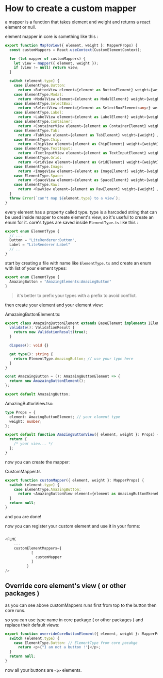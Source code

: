 # How to create a custom mapper

a mapper is a function that takes element and weight and returns a react element or null.

element mapper in core is something like this :

```typescript
export function MapToView({ element, weight }: MapperProps) {
  const customMappers = React.useContext(CustomElementContext);

  for (let mapper of customMappers) {
    let view = mapper({ element, weight });
    if (view != null) return view;
  }

  switch (element.type) {
    case ElementType.Button:
      return <ButtonView element={element as ButtonElement} weight={weight} />;
    case ElementType.Modal:
      return <ModalView element={element as ModalElement} weight={weight} />;
    case ElementType.SelectBox:
      return <SelectView element={element as SelectBoxElement<any>} weight={weight} />;
    case ElementType.Label:
      return <LabelView element={element as LabelElement} weight={weight} />;
    case ElementType.Container:
      return <ContainerView element={element as ContainerElement} weight={weight} />;
    case ElementType.Tab:
      return <TabView element={element as TabElement} weight={weight} />;
    case ElementType.Chip:
      return <ChipView element={element as ChipElement} weight={weight} />;
    case ElementType.TextInput:
      return <TextInputView element={element as TextInputElement} weight={weight} />;
    case ElementType.Grid:
      return <GridView element={element as GridElement} weight={weight} />;
    case ElementType.Image:
      return <ImageView element={element as ImageElement} weight={weight} />;
    case ElementType.Space:
      return <SpaceView element={element as SpaceElement} weight={weight} />;
    case ElementType.Raw:
      return <RawView element={element as RawElement} weight={weight} />;
  }
  throw Error(`can't map ${element.type} to a view`);
}
```

every element has a property called type. type is a harcoded string that can be used inside mapper to create element's view, so it's useful to create an enum for it. core's types are saved inside `ElementType.ts` like this :

```typescript
export enum ElementType {
  // ...
  Button = "LiteRenderer:Button",
  Label = "LiteRenderer:Label"
  // ..
}
```

start by creating a file with name like `ElementType.ts` and create an enum with list of your element types:

```typescript
export enum ElementType {
  AmazingButton = "AmazingElements:AmazingButton"
}
```

> it's better to prefix your types with a prefix to avoid conflict.

then create your element and your element view:

AmazaingButtonElement.ts:

```typescript
export class AmazaingButtonElement extends BaseElement implements IElement {
  validate(): ValidationResult {
    return new ValidationResult(true);
  }

  dispose(): void {}

  get type(): string {
    return ElementType.AmazingButton; // use your type here
  }
}

const AmazaingButton = (): AmazaingButtonElement => {
  return new AmazaingButtonElement();
};

export default AmazaingButton;
```

AmazingButtonView.tsx:

```typescript
type Props = {
  element: AmazingButtonElement; // your element type
  weight: number;
};

export default function AmazingButtonView({ element, weight }: Props) {
  return {
    /* your view... */
  };
}
```

now you can create the mapper:

CustomMapper.ts

```typescript
export function customMapper({ element, weight }: MapperProps) {
  switch (element.type) {
    case ElementType.AmazingButton:
      return <AmazingButtonView element={element as AmazingButtonEkenebt} weight={weight} />;
  }
  return null;
}
```

and you are done!

now you can register your custom element and use it in your forms:

```typescript

<FLMC
    ...
    customElementMappers={
            [
              customMapper
            ]
          }
/>

```

## Override core element's view ( or other packages )

as you can see above customMappers runs first from top to the button then core runs.

so you can use type name in core package ( or other packages ) and replace their default views:

```typescript
export function overrideCoreButtonElement({ element, weight }: MapperProps) {
  switch (element.type) {
    case ElementType.Button: // ElementType from core pacakge
      return <p>{"I am not a button !"}</p>;
  }
  return null;
}
```

now all your buttons are `<p>` elements.
